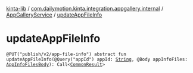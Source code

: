 [kinta-lib](../../index.md) / [com.dailymotion.kinta.integration.appgallery.internal](../index.md) / [AppGalleryService](index.md) / [updateAppFileInfo](./update-app-file-info.md)

# updateAppFileInfo

`@PUT("publish/v2/app-file-info") abstract fun updateAppFileInfo(@Query("appId") appId: `[`String`](https://kotlinlang.org/api/latest/jvm/stdlib/kotlin/-string/index.html)`, @Body appInfoFiles: `[`AppInfoFilesBody`](../-app-info-files-body/index.md)`): Call<`[`CommonResult`](../-common-result/index.md)`>`